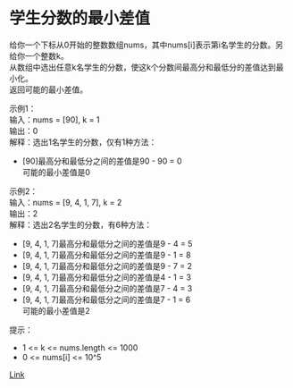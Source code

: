 <h1>学生分数的最小差值</h1>

给你一个下标从0开始的整数数组nums，其中nums[i]表示第i名学生的分数。另给你一个整数k。</br>
从数组中选出任意k名学生的分数，使这k个分数间最高分和最低分的差值达到最小化。</br>
返回可能的最小差值。</br>

示例1：</br>
输入：nums = [90], k = 1</br>
输出：0</br>
解释：选出1名学生的分数，仅有1种方法：</br>
- [90]最高分和最低分之间的差值是90 - 90 = 0</br>
  可能的最小差值是0</br>

示例2：</br>
输入：nums = [9, 4, 1, 7], k = 2</br>
输出：2</br>
解释：选出2名学生的分数，有6种方法：</br>
- [9, 4, 1, 7]最高分和最低分之间的差值是9 - 4 = 5</br>
- [9, 4, 1, 7]最高分和最低分之间的差值是9 - 1 = 8</br>
- [9, 4, 1, 7]最高分和最低分之间的差值是9 - 7 = 2</br>
- [9, 4, 1, 7]最高分和最低分之间的差值是4 - 1 = 3</br>
- [9, 4, 1, 7]最高分和最低分之间的差值是7 - 4 = 3</br>
- [9, 4, 1, 7]最高分和最低分之间的差值是7 - 1 = 6</br>
  可能的最小差值是2</br>

提示：
- 1 <= k <= nums.length <= 1000
- 0 <= nums[i] <= 10^5

[Link](https://leetcode-cn.com/problems/minimum-difference-between-highest-and-lowest-of-k-scores/)